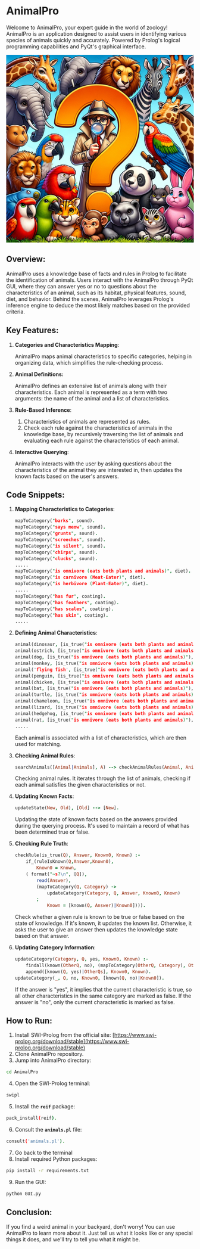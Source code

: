 # AnimalPro

Welcome to AnimalPro, your expert guide in the world of zoology! AnimalPro is an application designed to assist users in identifying various species of animals quickly and accurately. Powered by Prolog's logical programming capabilities and PyQt's graphical interface.

![Untitled](assets/readMe/mystery.png)

## Overview:

AnimalPro uses a knowledge base of facts and rules in Prolog to facilitate the identification of animals. Users interact with the AnimalPro through PyQt GUI, where they can answer yes or no to questions about the characteristics of an animal, such as its habitat, physical features, sound, diet, and behavior. Behind the scenes, AnimalPro leverages Prolog's inference engine to deduce the most likely matches based on the provided criteria.

## Key Features:

1. **Categories and Characteristics Mapping**:
    
    AnimalPro maps animal characteristics to specific categories, helping in organizing data, which simplifies the rule-checking process.
    
2. **Animal Definitions:**
    
    AnimalPro defines an extensive list of animals along with their characteristics. Each animal is represented as a term with two arguments: the name of the animal and a list of characteristics.
    
3. **Rule-Based Inference**:
    1.  Characteristics of animals are represented as rules.
    2.  Check each rule against the characteristics of animals in the knowledge base, by recursively traversing the list of animals and evaluating each rule against the characteristics of each animal.
4. **Interactive Querying**:
    
    AnimalPro interacts with the user by asking questions about the characteristics of the animal they are interested in, then updates the known facts based on the user's answers.
    
## Code Snippets:

1. **Mapping Characteristics to Categories**:
    
    ```prolog
    mapToCategory("barks", sound).
    mapToCategory("says meow", sound).
    mapToCategory("grunts", sound).
    mapToCategory("screeches", sound).
    mapToCategory("is silent", sound).
    mapToCategory("chirps", sound).
    mapToCategory("clucks", sound).
    .....
    mapToCategory("is omnivore (eats both plants and animals)", diet).
    mapToCategory("is carnivore (Meat-Eater)", diet).
    mapToCategory("is herbivore (Plant-Eater)", diet).
    .....
    mapToCategory("has fur", coating).
    mapToCategory("has feathers", coating).
    mapToCategory("has scales", coating).
    mapToCategory("has skin", coating).
    .....
    ```
    
2. **Defining Animal Characteristics**:
    
    ```prolog
    animal(dinosaur, [is_true("is omnivore (eats both plants and animals)"), is_true("is huge"), is_true("does it run"), is_true("has scales"), is_true("is wild"), is_true("roars")]),
    animal(ostrich, [is_true("is omnivore (eats both plants and animals)"), is_true("is large"), is_true("does it run"), is_true("has feathers"), is_true("is wild"), is_true("booms")]),
    animal(dog, [is_true("is omnivore (eats both plants and animals)"), is_true("is regular-sized"), is_true("does it run"), is_true("has fur"), is_true("is domestic"), is_true("barks")]),
    animal(monkey, [is_true("is omnivore (eats both plants and animals)"), is_true("is regular-sized"), is_true("does it climb"), is_true("has fur"), is_true("is wild"), is_true("chatters")]),
    animal('flying fish', [is_true("is omnivore (eats both plants and animals)"), is_true("is small"), is_true("does it fly & swim"), is_true("has scales"), is_true("is wild"), is_true("is silent")]),
    animal(penguin, [is_true("is omnivore (eats both plants and animals)"), is_true("is small"), is_true("does it swim & run"), is_true("has fur"), is_true("is domestic"), is_true("squawks")]),
    animal(chicken, [is_true("is omnivore (eats both plants and animals)"), is_true("is small"), is_true("does it run"), is_true("has feathers"), is_true("is domestic"), is_true("clucks")]),
    animal(bat, [is_true("is omnivore (eats both plants and animals)"), is_true("is small"), is_true("does it fly"), is_true("has fur"), is_true("is wild"), is_true("screeches")]),
    animal(turtle, [is_true("is omnivore (eats both plants and animals)"), is_true("is small"), is_true("does it swim"), is_true("has skin"), is_true("is wild"), is_true("clacks")]),
    animal(chameleon, [is_true("is omnivore (eats both plants and animals)"), is_true("is small"), is_true("does it crawl"), is_true("has scales"), is_true("is wild"), is_true("hisses")]),        
    animal(lizard, [is_true("is omnivore (eats both plants and animals)"), is_true("is small"), is_true("does it crawl"), is_true("has scales"), is_true("is wild"), is_true("is silent")]),
    animal(hedgehog, [is_true("is omnivore (eats both plants and animals)"), is_true("is small"), is_true("does it crawl"), is_true("has spines"), is_true("is wild"), is_true("snuffles")]),
    animal(rat, [is_true("is omnivore (eats both plants and animals)"), is_true("is tiny"), is_true("does it run"), is_true("has fur"), is_true("is domestic"), is_true("screeches")]),
    .....
    ```
    
    Each animal is associated with a list of characteristics, which are then used for matching.
    

3. **Checking Animal Rules**:
    
    ```prolog
    searchAnimals([Animal|Animals], A) --> checkAnimalRules(Animal, Animals, A).
    ```
    
    Checking animal rules. It iterates through the list of animals, checking if each animal satisfies the given characteristics or not.
    

4. **Updating Known Facts**:
    
    ```prolog
    updateState(New, Old), [Old] --> [New].
    ```
    
    Updating the state of known facts based on the answers provided during the querying process. It's used to maintain a record of what has been determined true or false.
    
5. **Checking Rule Truth**:
    
    ```prolog
    checkRule(is_true(Q), Answer, Known0, Known) :-
        if_(ruleIsKnown(Q,Answer,Known0),
            Known0 = Known,
        ( format("~s?\n", [Q]),
            read(Answer),
            (mapToCategory(Q, Category) ->
                updateCategory(Category, Q, Answer, Known0, Known)
            ;
                Known = [known(Q, Answer)|Known0]))).
    ```
    
    Check whether a given rule is known to be true or false based on the state of knowledge. If it's known, it updates the known list. Otherwise, it asks the user to give an answer  then updates the knowledge state based on that answer.
    
6. **Updating Category Information**:
    
    ```prolog
    updateCategory(Category, Q, yes, Known0, Known) :-
        findall(known(OtherQ, no), (mapToCategory(OtherQ, Category), OtherQ \= Q), OtherQs),
        append([known(Q, yes)|OtherQs], Known0, Known).
    updateCategory(_, Q, no, Known0, [known(Q, no)|Known0]).
    ```
    
    If the answer is "yes", it implies that the current characteristic is true, so all other characteristics in the same category are marked as false. If the answer is "no", only the current characteristic is marked as false.  

## How to Run:

1. Install SWI-Prolog from the official site: [https://www.swi-prolog.org/download/stable](https://www.swi-prolog.org/download/stable)
2.  Clone AnimalPro repository.
3. Jump into AnimalPro directory:

```bash
cd AnimalPro
```

4. Open the SWI-Prolog terminal:

```bash
swipl
```

5. Install the **`reif`** package:

```bash
pack_install(reif).
```

6. Consult the **`animals.pl`** file:

```bash
consult('animals.pl').
```

7. Go back to the terminal
8. Install required Python packages:

```bash
pip install -r requirements.txt
```

9. Run the GUI:

```bash
python GUI.py
```

## Conclusion:

If you find a weird animal in your backyard, don't worry! You can use AnimalPro to learn more about it. Just tell us what it looks like or any special things it does, and we'll try to tell you what it might be.
